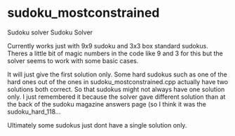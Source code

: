 # sudoku_mostconstrained
Sudoku solver
Sudoku Solver

Currently works just with 9x9 sudoku and 3x3 box standard sudokus. Theres a little bit of magic numbers in the code like 9 and 3 for this
but the solver seems to work with some basic cases.

It will just give the first solution only. Some hard sudokus such as one of the hard ones out of the ones in sudoku_mostconstrained.cpp
actually have two solutions both correct. So that sudokus might not always have one solution only. I just remembered it because the solver
gave different solution than at the back of the sudoku magazine answers page (so I think it was the sudoku_hard_118...

Ultimately some sudokus just dont have a single solution only.
